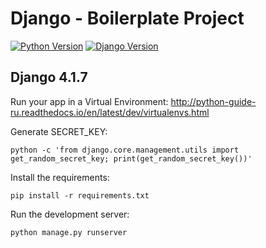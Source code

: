 # Django - Boilerplate Project

[![Python Version](https://img.shields.io/badge/python-3.10-brightgreen.svg)](https://python.org)
[![Django Version](https://img.shields.io/badge/django-4.1.7-brightgreen.svg)](https://djangoproject.com)

## Django 4.1.7

Run your app in a Virtual Environment: http://python-guide-ru.readthedocs.io/en/latest/dev/virtualenvs.html

Generate SECRET_KEY:
```shell
python -c 'from django.core.management.utils import get_random_secret_key; print(get_random_secret_key())'
```

Install the requirements:
```shell
pip install -r requirements.txt
```

Run the development server:
```shell
python manage.py runserver
```